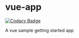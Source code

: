 # vue-app

[![Codacy Badge](https://api.codacy.com/project/badge/Grade/de98d67ce7b744cfb3465f685bea67dc)](https://app.codacy.com/app/ehsansouri23/vue-app?utm_source=github.com&utm_medium=referral&utm_content=ehsansouri23/vue-app&utm_campaign=Badge_Grade_Settings)

A vue sample getting started app
